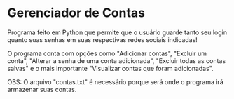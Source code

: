 # Gerenciador de Contas
 Programa feito em Python que permite que o usuário guarde tanto seu login quanto suas senhas em suas respectivas redes sociais indicadas!

O programa conta com opções como "Adicionar contas", "Excluir um conta", "Alterar a senha de uma conta adicionada", "Excluir todas as contas salvas" e o mais importante "Visualizar contas que foram adicionadas".

OBS: O arquivo "contas.txt" é necessário porque será onde o programa irá armazenar suas contas.
